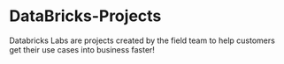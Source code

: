# DataBricks-Projects
Databricks Labs are projects created by the field team to help customers get their use cases into business faster!
